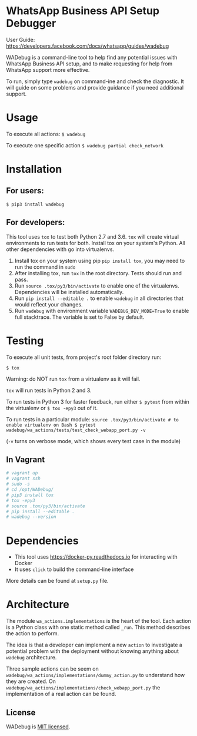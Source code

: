 # WhatsApp Business API Setup Debugger

User Guide: https://developers.facebook.com/docs/whatsapp/guides/wadebug

WADebug is a command-line tool to help find any potential issues with WhatsApp
Business API setup, and to make requesting for help from WhatsApp support more effective.

To run, simply type `wadebug` on command-ine and check the diagnostic.
It will guide on some problems and provide guidance if you need additional
support.

# Usage

To execute all actions:
    `$ wadebug`

To execute one specific action
    `$ wadebug partial check_network`

# Installation

## For users:
`$ pip3 install wadebug`

## For developers:

This tool uses `tox` to test both Python 2.7 and 3.6. `tox` will create
virtual environments to run tests for both. Install tox on your system's Python.
All other dependencies with go into virtualenvs.

1. Install tox on your system using pip `pip install tox`, you may need to run the command in `sudo`
2. After installing tox, run `tox` in the root directory. Tests should run and pass.
3. Run `source .tox/py3/bin/activate` to enable one of the virtualenvs. Dependencies will be installed automatically.
4. Run `pip install --editable .` to enable `wadebug` in all directories that would reflect your changes.
5. Run `wadebug` with environment variable `WADEBUG_DEV_MODE=True` to enable full stacktrace. The variable is set to False by default.


# Testing

To execute all unit tests, from project's root folder directory run:
```
$ tox
```
Warning: do NOT run `tox` from a virtualenv as it will fail.

`tox` will run tests in Python 2 and 3.

To run tests in Python 3 for faster feedback, run either `$ pytest` from within the virtualenv or `$ tox -epy3` out of it.

To run tests in a particular module:
    ```source .tox/py3/bin/activate # to enable virtualenv on Bash
    $ pytest wadebug/wa_actions/tests/test_check_webapp_port.py -v```

(`-v` turns on verbose mode, which shows every test case in the module)

## In Vagrant

```bash
# vagrant up
# vagrant ssh
# sudo -s
# cd /opt/WADebug/
# pip3 install tox
# tox -epy3
# source .tox/py3/bin/activate
# pip install --editable .
# wadebug --version
```


# Dependencies

* This tool uses https://docker-py.readthedocs.io for interacting with Docker
* It uses `click` to build the command-line interface

More details can be found at `setup.py` file.

# Architecture
The module `wa_actions.implementations` is the heart of the tool. Each action
is a Python class with one static method called `_run`. This method describes the
action to perform.

The idea is that a developer can implement a new `action` to investigate a
potential problem with the deployment without knowing anything about `wadebug` architecture.

Three sample actions can be seem on `wadebug/wa_actions/implementations/dummy_action.py` to understand how they are created.
On `wadebug/wa_actions/implementations/check_webapp_port.py` the implementation of a real action can be found.

## License

WADebug is [MIT licensed](./LICENSE).
